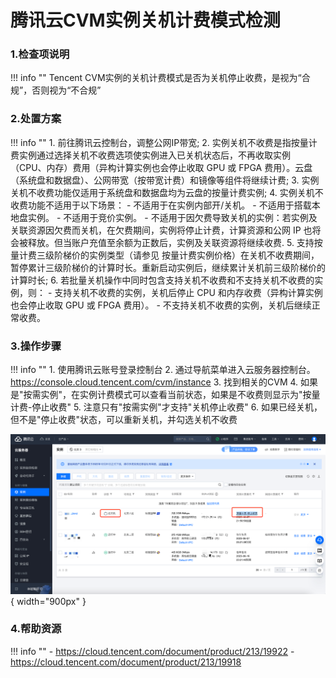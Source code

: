 # 腾讯云CVM实例关机计费模式检测

### 1.检查项说明
!!! info ""
    Tencent CVM实例的关机计费模式是否为关机停止收费，是视为“合规”，否则视为“不合规”

### 2.处置方案
!!! info ""
    1. 前往腾讯云控制台，调整公网IP带宽;
    2. 实例关机不收费是指按量计费实例通过选择关机不收费选项使实例进入已关机状态后，不再收取实例（CPU、内存）费用（异构计算实例也会停止收取 GPU 或 FPGA 费用）。云盘（系统盘和数据盘）、公网带宽（按带宽计费）和镜像等组件将继续计费;
    3. 实例关机不收费功能仅适用于系统盘和数据盘均为云盘的按量计费实例;
    4. 实例关机不收费功能不适用于以下场景：
        - 不适用于在实例内部开/关机。
        - 不适用于搭载本地盘实例。
        - 不适用于竞价实例。
        - 不适用于因欠费导致关机的实例：若实例及关联资源因欠费而关机，在欠费期间，实例将停止计费，计算资源和公网 IP 也将会被释放。但当账户充值至余额为正数后，实例及关联资源将继续收费.
    5. 支持按量计费三级阶梯价的实例类型（请参见 按量计费实例价格）在关机不收费期间，暂停累计三级阶梯价的计算时长。重新启动实例后，继续累计关机前三级阶梯价的计算时长;
    6. 若批量关机操作中同时包含支持关机不收费和不支持关机不收费的实例，则：
        - 支持关机不收费的实例，关机后停止 CPU 和内存收费（异构计算实例也会停止收取 GPU 或 FPGA 费用）。
        - 不支持关机不收费的实例，关机后继续正常收费。
    

### 3.操作步骤
!!! info ""
    1. 使用腾讯云账号登录控制台
    2. 通过导航菜单进入云服务器控制台。https://console.cloud.tencent.com/cvm/instance
    3. 找到相关的CVM
    4. 如果是"按需实例"，在实例计费模式可以查看当前状态，如果是不收费则显示为"按量计费-停止收费"
    5. 注意只有"按需实例"才支持"关机停止收费"
    6. 如果已经关机，但不是"停止收费"状态，可以重新关机，并勾选关机不收费

![处置方案](../../img/suggest/tencent/cvm-bulling.png){ width="900px" }

### 4.帮助资源
!!! info ""
    - https://cloud.tencent.com/document/product/213/19922
    - https://cloud.tencent.com/document/product/213/19918
    